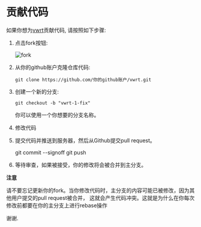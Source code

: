 贡献代码
================================================================================

如果你想为[vwrt](https://github.com/zhaojh329/vwrt)贡献代码, 请按照如下步骤:

1. 点击fork按钮:

    ![fork](http://oi58.tinypic.com/jj2trm.jpg)

2. 从你的github账户克隆仓库代码:

    ```
    git clone https://github.com/你的github账户/vwrt.git
    ```

3. 创建一个新的分支:

    ```
    git checkout -b "vwrt-1-fix"
    ```
    你可以使用一个你想要的分支名称。

4. 修改代码

5. 提交代码并推送到服务器，然后从Github提交pull request。

    git commit --signoff
    git push

6. 等待审查，如果被接受，你的修改将会被合并到主分支。

**注意**

请不要忘记更新你的fork。当你修改代码时，主分支的内容可能已被修改，因为其他用户提交的pull request被合并，
这就会产生代码冲突。这就是为什么在你每次修改前都要在你的主分支上进行rebase操作

谢谢.
